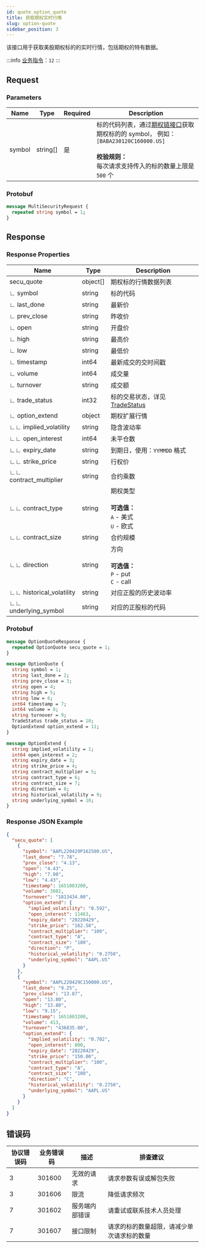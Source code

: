 ```yaml
---
id: quote_option_quote
title: 获取期权实时行情
slug: option-quote
sidebar_position: 3
---
```


该接口用于获取美股期权标的的实时行情，包括期权的特有数据。

:::info
[业务指令](../../socket/protocol/request)：`12`
:::

## Request

### Parameters

| Name   | Type     | Required | Description                                                                                                                                                                                  |
| ------ | -------- | -------- | -------------------------------------------------------------------------------------------------------------------------------------------------------------------------------------------- |
| symbol | string[] | 是       | 标的代码列表，通过[期权链接口](./optionchain-date-strike.md)获取期权标的的 symbol， 例如：`[BABA230120C160000.US]` <br /><br />**校验规则：**<br />每次请求支持传入的标的数量上限是 `500` 个 |

### Protobuf

```protobuf
message MultiSecurityRequest {
  repeated string symbol = 1;
}
```

## Response

### Response Properties

| Name                     | Type     | Description                                                         |
| ------------------------ | -------- | ------------------------------------------------------------------- |
| secu_quote               | object[] | 期权标的行情数据列表                                                |
| ∟ symbol                 | string   | 标的代码                                                            |
| ∟ last_done              | string   | 最新价                                                              |
| ∟ prev_close             | string   | 昨收价                                                              |
| ∟ open                   | string   | 开盘价                                                              |
| ∟ high                   | string   | 最高价                                                              |
| ∟ low                    | string   | 最低价                                                              |
| ∟ timestamp              | int64    | 最新成交的交时间戳                                                  |
| ∟ volume                 | int64    | 成交量                                                              |
| ∟ turnover               | string   | 成交额                                                              |
| ∟ trade_status           | int32    | 标的交易状态，详见 [TradeStatus](../objects#tradestatus---交易状态) |
| ∟ option_extend          | object   | 期权扩展行情                                                        |
| ∟∟ implied_volatility    | string   | 隐含波动率                                                          |
| ∟∟ open_interest         | int64    | 未平仓数                                                            |
| ∟∟ expiry_date           | string   | 到期日，使用：`YYMMDD` 格式                                         |
| ∟∟ strike_price          | string   | 行权价                                                              |
| ∟∟ contract_multiplier   | string   | 合约乘数                                                            |
| ∟∟ contract_type         | string   | 期权类型 <br /><br />**可选值：**<br />`A` - 美式 <br />`U` - 欧式  |
| ∟∟ contract_size         | string   | 合约规模                                                            |
| ∟∟ direction             | string   | 方向 <br /><br />**可选值：**<br />`P` - put <br />`C` - call       |
| ∟∟ historical_volatility | string   | 对应正股的历史波动率                                                |
| ∟∟ underlying_symbol     | string   | 对应的正股标的代码                                                  |

### Protobuf

```protobuf
message OptionQuoteResponse {
  repeated OptionQuote secu_quote = 1;
}

message OptionQuote {
  string symbol = 1;
  string last_done = 2;
  string prev_close = 3;
  string open = 4;
  string high = 5;
  string low = 6;
  int64 timestamp = 7;
  int64 volume = 8;
  string turnover = 9;
  TradeStatus trade_status = 10;
  OptionExtend option_extend = 11;
}

message OptionExtend {
  string implied_volatility = 1;
  int64 open_interest = 2;
  string expiry_date = 3;
  string strike_price = 4;
  string contract_multiplier = 5;
  string contract_type = 6;
  string contract_size = 7;
  string direction = 8;
  string historical_volatility = 9;
  string underlying_symbol = 10;
}
```

### Response JSON Example

```json
{
  "secu_quote": [
    {
      "symbol": "AAPL220429P162500.US",
      "last_done": "7.78",
      "prev_close": "4.13",
      "open": "4.43",
      "high": "7.80",
      "low": "4.43",
      "timestamp": 1651003200,
      "volume": 3082,
      "turnover": "1813434.00",
      "option_extend": {
        "implied_volatility": "0.592",
        "open_interest": 11463,
        "expiry_date": "20220429",
        "strike_price": "162.50",
        "contract_multiplier": "100",
        "contract_type": "A",
        "contract_size": "100",
        "direction": "P",
        "historical_volatility": "0.2750",
        "underlying_symbol": "AAPL.US"
      }
    },
    {
      "symbol": "AAPL220429C150000.US",
      "last_done": "9.25",
      "prev_close": "13.87",
      "open": "13.80",
      "high": "13.80",
      "low": "9.15",
      "timestamp": 1651003200,
      "volume": 413,
      "turnover": "436835.00",
      "option_extend": {
        "implied_volatility": "0.702",
        "open_interest": 800,
        "expiry_date": "20220429",
        "strike_price": "150.00",
        "contract_multiplier": "100",
        "contract_type": "A",
        "contract_size": "100",
        "direction": "C",
        "historical_volatility": "0.2750",
        "underlying_symbol": "AAPL.US"
      }
    }
  ]
}
```

## 错误码

| 协议错误码 | 业务错误码 | 描述           | 排查建议                                   |
| ---------- | ---------- | -------------- | ------------------------------------------ |
| 3          | 301600     | 无效的请求     | 请求参数有误或解包失败                     |
| 3          | 301606     | 限流           | 降低请求频次                               |
| 7          | 301602     | 服务端内部错误 | 请重试或联系技术人员处理                   |
| 7          | 301607     | 接口限制       | 请求的标的数量超限，请减少单次请求标的数量 |
